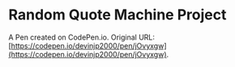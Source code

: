 # Random Quote Machine Project

A Pen created on CodePen.io. Original URL: [https://codepen.io/devinjp2000/pen/jOvyxgw](https://codepen.io/devinjp2000/pen/jOvyxgw).

